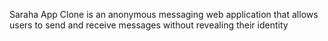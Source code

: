 Saraha App Clone is an anonymous messaging web application that allows users to send and receive messages without revealing their identity
